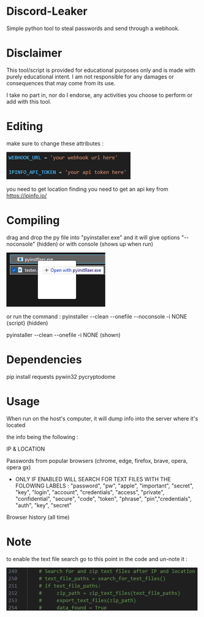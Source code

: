 # Discord-Leaker
Simple python tool to steal passwords and send through a webhook.

# Disclaimer
This tool/script is provided for educational purposes only and is made with purely educational intent. I am not responsible for any damages or consequences that may come from its use.

I take no part in, nor do I endorse, any activities you choose to perform or add with this tool.

# Editing
make sure to change these attributes :

![screenshot](https://github.com/UnafeDev/Discord-Leaker/blob/main/image1.png)

you need to get location finding you need to get an api key from https://ipinfo.io/
# Compiling
drag and drop the py file into "pyinstaller.exe" and it will give options "--noconsole" (hidden) or with console (shows up when run)

![screenshot](https://github.com/UnafeDev/Discord-Leaker/blob/main/drag.png)

or run the command : 
pyinstaller --clean --onefile --noconsole -i NONE {script} (hidden)

pyinstaller --clean --onefile -i NONE (shown)

# Dependencies

pip install requests pywin32 pycryptodome

# Usage
When run on the host's computer, it will dump info into the server where it's located

the info being the following :

IP & LOCATION

Passwords from popular browsers (chrome, edge, firefox, brave, opera, opera gx)

- ONLY IF ENABLED WILL SEARCH FOR TEXT FILES WITH THE FOLOWING LABELS : "password", "pw", "apple", "important", "secret", "key", "login", "account", "credentials", "access", "private", "confidential", "secure", "code", "token", "phrase", "pin","credentials", "auth", "key", "secret"

Browser history (all time)

# Note
to enable the text file search go to this point in the code and un-note it :

![screenshot](https://github.com/UnafeDev/Discord-Leaker/blob/main/image2.png)
